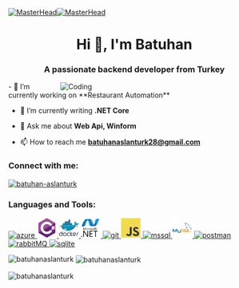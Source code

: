 [![MasterHead](https://media.giphy.com/media/qgQUggAC3Pfv687qPC/giphy.gif)](http://batuhanaslanturk.online)[![MasterHead](https://media.giphy.com/media/qgQUggAC3Pfv687qPC/giphy.gif)](http://batuhanaslanturk.online)
<h1 align="center">Hi 👋, I'm Batuhan</h1>
<h3 align="center">A passionate backend developer from Turkey</h3>
<img align="right" alt="Coding" width="400" src ="https://media.giphy.com/media/xUA7bdpLxQhsSQdyog/giphy.gif">
- 🔭 I’m currently working on **Restaurant Automation**

- 🌱 I’m currently writing **.NET Core**

- 💬 Ask me about **Web Api, Winform**

- 📫 How to reach me **batuhanaslanturk28@gmail.com**

<h3 align="left">Connect with me:</h3>
<p align="left">
<a href="https://linkedin.com/in/batuhan-aslanturk" target="blank"><img align="center" src="https://raw.githubusercontent.com/rahuldkjain/github-profile-readme-generator/master/src/images/icons/Social/linked-in-alt.svg" alt="batuhan-aslanturk" height="30" width="40" /></a>
</p>

<h3 align="left">Languages and Tools:</h3>
<p align="left"> <a href="https://azure.microsoft.com/en-in/" target="_blank" rel="noreferrer"> <img src="https://www.vectorlogo.zone/logos/microsoft_azure/microsoft_azure-icon.svg" alt="azure" width="40" height="40"/> </a> <a href="https://www.w3schools.com/cs/" target="_blank" rel="noreferrer"> <img src="https://raw.githubusercontent.com/devicons/devicon/master/icons/csharp/csharp-original.svg" alt="csharp" width="40" height="40"/> </a> <a href="https://www.docker.com/" target="_blank" rel="noreferrer"> <img src="https://raw.githubusercontent.com/devicons/devicon/master/icons/docker/docker-original-wordmark.svg" alt="docker" width="40" height="40"/> </a> <a href="https://dotnet.microsoft.com/" target="_blank" rel="noreferrer"> <img src="https://raw.githubusercontent.com/devicons/devicon/master/icons/dot-net/dot-net-original-wordmark.svg" alt="dotnet" width="40" height="40"/> </a> <a href="https://git-scm.com/" target="_blank" rel="noreferrer"> <img src="https://www.vectorlogo.zone/logos/git-scm/git-scm-icon.svg" alt="git" width="40" height="40"/> </a> <a href="https://developer.mozilla.org/en-US/docs/Web/JavaScript" target="_blank" rel="noreferrer"> <img src="https://raw.githubusercontent.com/devicons/devicon/master/icons/javascript/javascript-original.svg" alt="javascript" width="40" height="40"/> </a> <a href="https://www.microsoft.com/en-us/sql-server" target="_blank" rel="noreferrer"> <img src="https://www.svgrepo.com/show/303229/microsoft-sql-server-logo.svg" alt="mssql" width="40" height="40"/> </a> <a href="https://www.mysql.com/" target="_blank" rel="noreferrer"> <img src="https://raw.githubusercontent.com/devicons/devicon/master/icons/mysql/mysql-original-wordmark.svg" alt="mysql" width="40" height="40"/> </a> <a href="https://postman.com" target="_blank" rel="noreferrer"> <img src="https://www.vectorlogo.zone/logos/getpostman/getpostman-icon.svg" alt="postman" width="40" height="40"/> </a> <a href="https://www.rabbitmq.com" target="_blank" rel="noreferrer"> <img src="https://www.vectorlogo.zone/logos/rabbitmq/rabbitmq-icon.svg" alt="rabbitMQ" width="40" height="40"/> </a> <a href="https://www.sqlite.org/" target="_blank" rel="noreferrer"> <img src="https://www.vectorlogo.zone/logos/sqlite/sqlite-icon.svg" alt="sqlite" width="40" height="40"/> </a> </p>

<p><img align="left" src="https://github-readme-stats.vercel.app/api/top-langs?username=batuhanaslanturk&show_icons=true&locale=en&layout=compact" alt="batuhanaslanturk" /></p>

<p>&nbsp;<img align="center" src="https://github-readme-stats.vercel.app/api?username=batuhanaslanturk&show_icons=true&locale=en" alt="batuhanaslanturk" /></p>

<p><img align="center" src="https://github-readme-streak-stats.herokuapp.com/?user=batuhanaslanturk&" alt="batuhanaslanturk" /></p>
